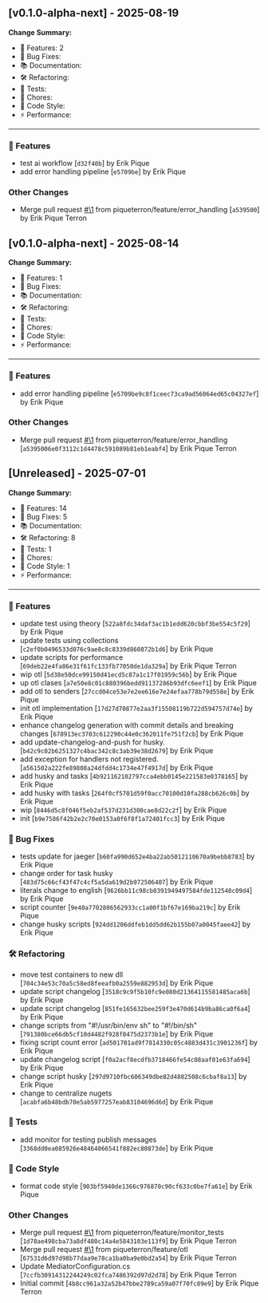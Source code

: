 ## [v0.1.0-alpha-next] - 2025-08-19

**Change Summary:**

- 🚀 Features: 2
- 🐛 Bug Fixes: 
- 📚 Documentation: 
- 🛠️ Refactoring: 
- 🧪 Tests: 
- 🔧 Chores: 
- 🎨 Code Style: 
- ⚡ Performance: 

---

### 🚀 Features

- test ai workflow
  [`d32f40b`] by Erik Pique
- add error handling pipeline
  [`e5709be`] by Erik Pique

### Other Changes

- Merge pull request [#\1](https://github.com/piqueterron/OtherMediator/issues/\1) from piqueterron/feature/error_handling
  [`a539500`] by Erik Pique Terron


## [v0.1.0-alpha-next] - 2025-08-14

**Change Summary:**

- 🚀 Features: 1
- 🐛 Bug Fixes: 
- 📚 Documentation: 
- 🛠️ Refactoring: 
- 🧪 Tests: 
- 🔧 Chores: 
- 🎨 Code Style: 
- ⚡ Performance: 

---

### 🚀 Features

- add error handling pipeline
  [`e5709be9c8f1ceec73ca9ad56064ed65c04327ef`] by Erik Pique

### Other Changes

- Merge pull request [#\1](https://github.com/piqueterron/OtherMediator/issues/\1) from piqueterron/feature/error_handling
  [`a5395006e0f3112c1d4478c591089b81eb1eabf4`] by Erik Pique Terron


## [Unreleased] - 2025-07-01

**Change Summary:**

- 🚀 Features: 14
- 🐛 Bug Fixes: 5
- 📚 Documentation: 
- 🛠️ Refactoring: 8
- 🧪 Tests: 1
- 🔧 Chores: 
- 🎨 Code Style: 1
- ⚡ Performance: 

---

### 🚀 Features

- update test using theory
  [`522a8fdc34daf3ac1b1edd620cbbf3be554c5f29`] by Erik Pique
- update tests using collections
  [`c2ef0b0496533d076c9ae8c8c8339d860872b1d6`] by Erik Pique
- update scripts for performance
  [`69deb22e4fa86e31f61fc133fb77050de1da329a`] by Erik Pique Terron
- wip otl
  [`5d38e50dce99150d41ecd5c87a1c17f01959c56b`] by Erik Pique
- up otl clases
  [`a7e50e8c01c880396bedd91137286b93dfc6eef1`] by Erik Pique
- add otl to senders
  [`27ccd04ce53e7e2ee616e7e24efaa778b79d558e`] by Erik Pique
- init otl implementation
  [`17d27d70877e2aa3f15508119b722d594757d74e`] by Erik Pique
- enhance changelog generation with commit details and breaking changes
  [`678913ec3703c612290c44e0c362011fe751f2cb`] by Erik Pique
- add update-changelog-and-push for husky.
  [`b42c9c02b6251327c4bac342c8c3ab39e38d2679`] by Erik Pique
- add exception for handlers not registered.
  [`a561502a222fe89808a24dfdd4c1734e47f4917d`] by Erik Pique
- add husky and tasks
  [`4b921162102797cca4ebb0145e221583e0378165`] by Erik Pique
- add husky with tasks
  [`264f0cf5701d59f0acc70100d10fa288cb626c0b`] by Erik Pique
- wip
  [`8446d5c8f046f5eb2af537d231d300cae8d22c2f`] by Erik Pique
- init
  [`b9e7586f42b2e2c70e0153a0f6f8f1a72401fcc3`] by Erik Pique

### 🐛 Bug Fixes

- tests update for jaeger
  [`b60fa990d652e4ba22ab5012110670a9bebb8783`] by Erik Pique
- change order for task husky
  [`483d75c66cf43f47c4cf5a5da619d2b972506407`] by Erik Pique
- literals change to english
  [`9626bb11c98cb0391949497584fde112540c09d4`] by Erik Pique
- script counter
  [`9e40a7702806562933cc1a00f1bf67e169ba219c`] by Erik Pique
- change husky scripts
  [`924dd1206ddfeb1dd5dd62b155b07a0045faee42`] by Erik Pique

### 🛠️ Refactoring

- move test containers to new dll
  [`704c34e53c70a5c58ed8feeafb0a2559e882953d`] by Erik Pique
- update script changelog
  [`3518c9c9f5b10fc9e080d21364115581485aca6b`] by Erik Pique
- update script changelog
  [`851fe165632bee259f3e470d614b9ba86ca0f6a4`] by Erik Pique
- change scripts from "#!/usr/bin/env sh" to "#!/bin/sh"
  [`791380bce66db5cf10d4482f928f0475d2373b1e`] by Erik Pique
- fixing script count error
  [`ad501701ad9f7814330c05c4883d431c3901236f`] by Erik Pique
- update changelog script
  [`f0a2acf8ecdfb3718466fe54c08aaf01e63fa694`] by Erik Pique
- change script husky
  [`297d9710fbc606349dbe82d4882508c6cbaf8a13`] by Erik Pique
- change to centralize nugets
  [`acabfa6b48bdb70e5ab5977257eab83104696d6d`] by Erik Pique

### 🧪 Tests

- add monitor for testing publish messages
  [`3368dd0ea085926e48464066541f882ec80873de`] by Erik Pique

### 🎨 Code Style

- format code style
  [`903bf5940de1366c976870c90cf633c0be7fa61e`] by Erik Pique

### Other Changes

- Merge pull request [#\1](https://github.com/piqueterron/OtherMediator/issues/\1) from piqueterron/feature/monitor_tests
  [`1d78ae498cba73a8df480c14a4e5843103e113f9`] by Erik Pique Terron
- Merge pull request [#\1](https://github.com/piqueterron/OtherMediator/issues/\1) from piqueterron/feature/otl
  [`67531d6d97d98b77daa9e78ca1ba0ba9e0bd2a54`] by Erik Pique Terron
- Update MediatorConfiguration.cs
  [`7ccfb30914312244249c02fca7486392d97d2d78`] by Erik Pique Terron
- Initial commit
  [`4b8cc961a32a52b47bbe2789ca59a07f70fc89e9`] by Erik Pique Terron

